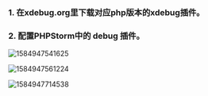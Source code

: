 ### 1. 在xdebug.org里下载对应php版本的xdebug插件。

### 2. 配置PHPStorm中的 debug 插件。

![1584947541625](C:\Users\22876\AppData\Roaming\Typora\typora-user-images\1584947541625.png)

![1584947561224](C:\Users\22876\AppData\Roaming\Typora\typora-user-images\1584947561224.png)

![1584947714538](C:\Users\22876\AppData\Roaming\Typora\typora-user-images\1584947714538.png)



